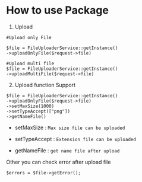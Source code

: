 # How to use Package

1. Upload
```
#Upload only File

$file = FileUploaderService::getInstance()
->uploadOnlyFile($request->file)

#Upload multi file
$file = FileUploaderService::getInstance()
->uploadMultiFile($request->file)
```

2. Upload function Support

```
$file = FileUploaderService::getInstance()
->uploadOnlyFile($request->file)
->setMaxSize(1000)
->setTypeAccept(["png"])
->getNameFile()
```

- setMaxSize : `Max size file can be uploaded`

- setTypeAccept : `Extension file can be uploaded`

- getNameFile : `get name file after upload`

Other you can check error after upload file
```
$errors = $file->getError();
```

